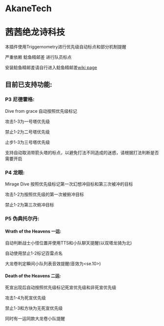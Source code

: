 # AkaneTech
# 茜茜绝龙诗科技

本插件使用Triggernometry进行优先级自动标点和部分机制提醒

严重依赖 鲶鱼精邮差 进行队员标点

安装鲶鱼精邮差请自行进入鲶鱼精邮差[wiki page](https://github.com/Natsukage/PostNamazu/wiki)

## 目前已支持功能:

### P3 尼德霍格:
Dive from grace 自动按照优先级标记

攻击1-3为一号塔优先级

禁止1-2为二号塔优先级

止步1-3为三号塔优先级

支持自动取消带箭头塔的标点，以避免打法不同造成的迷惑，请根据打法判断是否需要开启

### P4 龙眼:
Mirage Dive 按照优先级标记第一次幻想冲目标和第三次被冲的目标

攻击1-2为按照优先级的第一次被俯冲目标

禁止1-2为第三次俯冲目标

### P5 伪典托尔丹:
#### Wrath of the Heavens 一运:
自动判断战士小怪位置并使用TTS和小队聊天提醒(以双塔龙骑为北)

自动使用禁止1-2标记百雷点名

大龙卷判定瞬间小队列表音效提醒(音效为<se.10>)
#### Death of the Heavens 二运:
死宣出现后自动按照优先级标记死宣优先级和非死宣优先级

攻击1-4为死宣优先级

禁止1-3和方块为无死宣优先级

同时有一运同款大龙卷小队提醒
